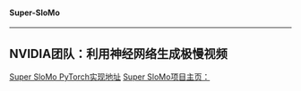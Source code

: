 #### Super-SloMo
---
NVIDIA团队：利用神经网络生成极慢视频
---
[Super SloMo PyTorch实现地址](https://github.com/avinashpaliwal/Super-SloMo)
[Super SloMo项目主页：](https://people.cs.umass.edu/~hzjiang/projects/superslomo/)



